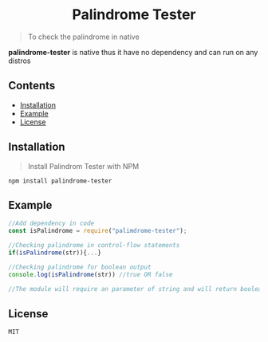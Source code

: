**<h1 align=center>Palindrome Tester</h1>**
> To check the palindrome in native

__palindrome-tester__ is native thus it have no dependency and can run on any distros 

## Contents
- [Installation](installation)
- [Example](example)
- [License](license)

## Installation
> Install Palindrom Tester with NPM
``` 
npm install palindrome-tester
```

## Example

```Javascript
//Add dependency in code
const isPalindrome = require("palimdrome-tester");

//Checking palindrome in control-flow statements
if(isPalindrome(str)){...}

//Checking palindrome for boolean output
console.log(isPalindrome(str)) //true OR false

//The module will require an parameter of string and will return boolean 

```

## License

 ```MIT```
